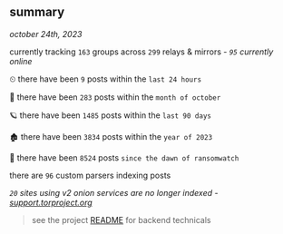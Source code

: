 
## summary
_october 24th, 2023_

currently tracking `163` groups across `299` relays & mirrors - _`95` currently online_

⏲ there have been `9` posts within the `last 24 hours`

🦈 there have been `283` posts within the `month of october`

🪐 there have been `1485` posts within the `last 90 days`

🏚 there have been `3834` posts within the `year of 2023`

🦕 there have been `8524` posts `since the dawn of ransomwatch`

there are `96` custom parsers indexing posts

_`20` sites using v2 onion services are no longer indexed - [support.torproject.org](https://support.torproject.org/onionservices/v2-deprecation/)_

> see the project [README](https://github.com/joshhighet/ransomwatch#ransomwatch--) for backend technicals

